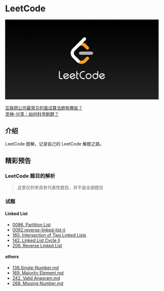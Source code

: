 # LeetCode

![leetcode.jpeg](./fa-content/assets/leetcode.jpeg)

[互联网公司最常见的面试算法题有哪些？](https://www.zhihu.com/question/24964987/answer/586425979)  
[灵神-分享｜如何科学刷题？](https://leetcode.cn/discuss/post/3141566/ru-he-ke-xue-shua-ti-by-endlesscheng-q3yd/)
## 介绍

LeetCode 题解，记录自己的 LeetCode 解题之路。

## 精彩预告
### LeetCode 题目的解析

> 这里仅列举具有代表性题目，并不是全部题目

### 试题
#### Linked List

- [0086. Partition List](./fa-content/problems/链表/86.&#32;Partition&#32;List.md)
- [0092.reverse-linked-list-ii](./fa-content/problems/链表/92.&#32;Reverse&#32;Linked&#32;List&#32;II.md)
- [160. Intersection of Two Linked Lists](./fa-content/problems/链表/160.&#32;Intersection&#32;of&#32;Two&#32;Linked&#32;Lists.md)
- [142. Linked List Cycle II](./fa-content/problems/链表/142.&#32;Linked&#32;List&#32;Cycle&#32;II.md)
- [206. Reverse Linked List](./fa-content/problems/链表/206.&#32;Reverse&#32;Linked&#32;List.md)

#### others
- [136.Single-Number.md](./fa-content/problems/136.Single-Number.md)
- [169. Majority Element.md](./fa-content/problems/169.Majority-Element.md)
- [242. Valid Anagram.md](./fa-content/problems/242.Valid-Anagram.md)
- [268. Missing Number.md](./fa-content/problems/268.Missing-Number.md)
